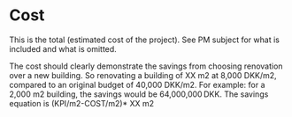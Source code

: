 # Cost

This is the total (estimated cost of the project). See PM subject for what is included and what is omitted.

The cost should clearly demonstrate the savings from choosing renovation over a new building. 
So renovating a building of XX m2 at 8,000 DKK/m2, compared to an original budget of 40,000 DKK/m2. For example: for a 2,000 m2 building, the savings would be 64,000,000 DKK. The savings equation is (KPI/m2-COST/m2)* XX m2
